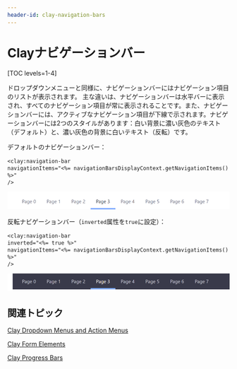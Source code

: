 ```yaml
---
header-id: clay-navigation-bars
---
```


# Clayナビゲーションバー

[TOC levels=1-4]

ドロップダウンメニューと同様に、ナビゲーションバーにはナビゲーション項目のリストが表示されます。
主な違いは、ナビゲーションバーは水平バーに表示され、すべてのナビゲーション項目が常に表示されることです。また、ナビゲーションバーには、アクティブなナビゲーション項目が下線で示されます。ナビゲーションバーには2つのスタイルがあります：白い背景に濃い灰色のテキスト（デフォルト）と、濃い灰色の背景に白いテキスト（反転）です。

デフォルトのナビゲーションバー：

    <clay:navigation-bar
    navigationItems="<%= navigationBarsDisplayContext.getNavigationItems() %>"
    />

![図1：ナビゲーションバーをアプリに含めることができます。](../../../images/clay-taglib-nav-bars.png)

反転ナビゲーションバー（`inverted`属性を`true`に設定）：

    <clay:navigation-bar
    inverted="<%= true %>"
    navigationItems="<%= navigationBarsDisplayContext.getNavigationItems() %>"
    />

![図2：必要に応じて、ナビゲーションバーを反転できます。](../../../images/clay-taglib-nav-bars-inverted.png)

## 関連トピック

[Clay Dropdown Menus and Action Menus](/docs/7-1/tutorials/-/knowledge_base/t/clay-dropdown-menus-and-action-menus)

[Clay Form Elements](/docs/7-1/tutorials/-/knowledge_base/t/clay-form-elements)

[Clay Progress Bars](/docs/7-1/tutorials/-/knowledge_base/t/clay-progress-bars)
